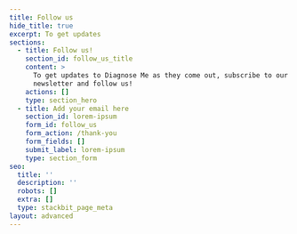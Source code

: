 ```yaml
---
title: Follow us
hide_title: true
excerpt: To get updates
sections:
  - title: Follow us!
    section_id: follow_us_title
    content: >
      To get updates to Diagnose Me as they come out, subscribe to our
      newsletter and follow us!
    actions: []
    type: section_hero
  - title: Add your email here
    section_id: lorem-ipsum
    form_id: follow_us
    form_action: /thank-you
    form_fields: []
    submit_label: lorem-ipsum
    type: section_form
seo:
  title: ''
  description: ''
  robots: []
  extra: []
  type: stackbit_page_meta
layout: advanced
---
```

